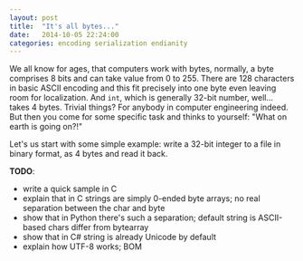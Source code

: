 ```yaml
---
layout: post
title:  "It's all bytes..."
date:   2014-10-05 22:24:00
categories: encoding serialization endianity
---
```

We all know for ages, that computers work with bytes, normally, a byte comprises 8 bits and can take value from 0 to 255. There are 128 characters in basic ASCII encoding and this fit precisely into one byte even leaving room for localization. And `int`, which is generally 32-bit number, well... takes 4 bytes. Trivial things? For anybody in computer engineering indeed. But then you come for some specific task and thinks to yourself: "What on earth is going on?!"

Let's us start with some simple example: write a 32-bit integer to a file in binary format, as 4 bytes and read it back.

**TODO**:

* write a quick sample in C
* explain that in C strings are simply 0-ended byte arrays; no real separation between the char and byte
* show that in Python there's such a separation; default string is ASCII-based chars differ from bytearray
* show that in C# string is already Unicode by default
* explain how UTF-8 works; BOM

